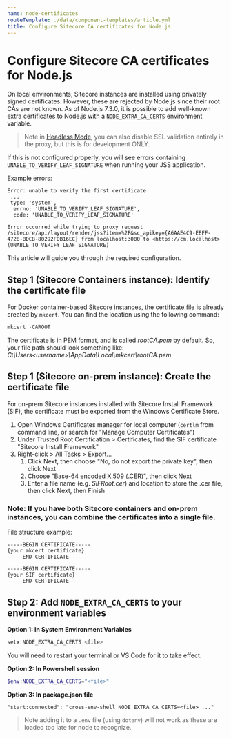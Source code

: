 ```yaml
---
name: node-certificates
routeTemplate: ./data/component-templates/article.yml
title: Configure Sitecore CA certificates for Node.js
---
```

# Configure Sitecore CA certificates for Node.js

On local environments, Sitecore instances are installed using privately signed certificates. However, these are rejected by Node.js since their root CAs are not known. As of Node.js 7.3.0, it is possible to add well-known extra certificates to Node.js with a [`NODE_EXTRA_CA_CERTS`](https://nodejs.org/api/cli.html#cli_node_extra_ca_certs_file) environment variable.

> Note in [Headless Mode](/docs/techniques/authentication/sitecore-auth#headless-mode), you can also disable SSL validation entirely in the proxy, but this is for development ONLY.

If this is not configured properly, you will see errors containing `UNABLE_TO_VERIFY_LEAF_SIGNATURE` when running your JSS application.

Example errors:

```
Error: unable to verify the first certificate
 ...
 type: 'system',
  errno: 'UNABLE_TO_VERIFY_LEAF_SIGNATURE',
  code: 'UNABLE_TO_VERIFY_LEAF_SIGNATURE'
```

```
Error occurred while trying to proxy request /sitecore/api/layout/render/jss?item=%2F&sc_apikey={A6AAE4C9-EEFF-4728-BDCB-80292FDB16EC} from localhost:3000 to <https://cm.localhost> (UNABLE_TO_VERIFY_LEAF_SIGNATURE)
```

This article will guide you through the required configuration.

## Step 1 (Sitecore Containers instance): Identify the certificate file

For Docker container-based Sitecore instances, the certificate file is already created by `mkcert`. You can find the location using the following command:

```powershell
mkcert -CAROOT
```

The certificate is in PEM format, and is called *rootCA.pem* by default. So, your file path should look something like: *C:\Users\<username>\AppData\Local\mkcert\rootCA.pem*

## Step 1 (Sitecore on-prem instance): Create the certificate file

For on-prem Sitecore instances installed with Sitecore Install Framework (SIF), the certificate must be exported from the Windows Certificate Store.

1. Open Windows Certificates manager for local computer (`certlm` from command line, or search for "Manage Computer Certificates")
2. Under Trusted Root Certification > Certificates, find the SIF certificate "Sitecore Install Framework"
3. Right-click > All Tasks > Export...
   1. Click Next, then choose "No, do not export the private key", then click Next
   2. Choose "Base-64 encoded X.509 (.CER)", then click Next
   3. Enter a file name (e.g. *SIFRoot.cer*) and location to store the .cer file, then click Next, then Finish

### Note: If you have both Sitecore containers and on-prem instances, you can combine the certificates into a single file.

File structure example:

```
-----BEGIN CERTIFICATE-----
{your mkcert certificate}
-----END CERTIFICATE-----

-----BEGIN CERTIFICATE-----
{your SIF certificate}
-----END CERTIFICATE-----
```

## Step 2: Add `NODE_EXTRA_CA_CERTS` to your environment variables

**Option 1: In System Environment Variables**

```powershell
setx NODE_EXTRA_CA_CERTS <file>
```

You will need to restart your terminal or VS Code for it to take effect.

**Option 2: In Powershell session**

```powershell
$env:NODE_EXTRA_CA_CERTS="<file>"
```

**Option 3: In package.json file**

```
"start:connected": "cross-env-shell NODE_EXTRA_CA_CERTS=<file> ..."
```

> Note adding it to a `.env` file (using `dotenv`) will not work as these are loaded too late for node to recognize.